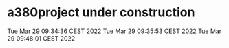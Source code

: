 # a380project under construction
Tue Mar 29 09:34:36 CEST 2022
Tue Mar 29 09:35:53 CEST 2022
Tue Mar 29 09:48:01 CEST 2022
